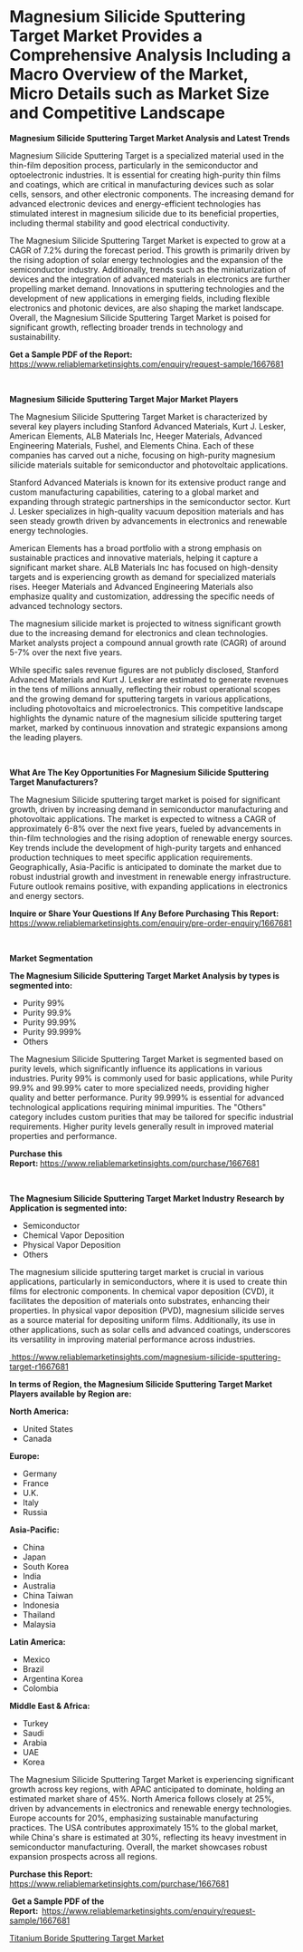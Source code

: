 <p><h1>Magnesium Silicide Sputtering Target Market Provides a Comprehensive Analysis Including a Macro Overview of the Market, Micro Details such as Market Size and Competitive Landscape</h1></p><p><strong>Magnesium Silicide Sputtering Target Market Analysis and Latest Trends</strong></p>
<p><p>Magnesium Silicide Sputtering Target is a specialized material used in the thin-film deposition process, particularly in the semiconductor and optoelectronic industries. It is essential for creating high-purity thin films and coatings, which are critical in manufacturing devices such as solar cells, sensors, and other electronic components. The increasing demand for advanced electronic devices and energy-efficient technologies has stimulated interest in magnesium silicide due to its beneficial properties, including thermal stability and good electrical conductivity.</p><p>The Magnesium Silicide Sputtering Target Market is expected to grow at a CAGR of 7.2% during the forecast period. This growth is primarily driven by the rising adoption of solar energy technologies and the expansion of the semiconductor industry. Additionally, trends such as the miniaturization of devices and the integration of advanced materials in electronics are further propelling market demand. Innovations in sputtering technologies and the development of new applications in emerging fields, including flexible electronics and photonic devices, are also shaping the market landscape. Overall, the Magnesium Silicide Sputtering Target Market is poised for significant growth, reflecting broader trends in technology and sustainability.</p></p>
<p><strong>Get a Sample PDF of the Report:&nbsp;</strong> <a href="https://www.reliablemarketinsights.com/enquiry/request-sample/1667681?utm_campaign=3064&utm_medium=2&utm_source=Github&utm_content=ia&utm_term=08032025&utm_id=magnesium-silicide-sputtering-target">https://www.reliablemarketinsights.com/enquiry/request-sample/1667681</a></p>
<p>&nbsp;</p>
<p><strong>Magnesium Silicide Sputtering Target Major Market Players</strong></p>
<p><p>The Magnesium Silicide Sputtering Target Market is characterized by several key players including Stanford Advanced Materials, Kurt J. Lesker, American Elements, ALB Materials Inc, Heeger Materials, Advanced Engineering Materials, Fushel, and Elements China. Each of these companies has carved out a niche, focusing on high-purity magnesium silicide materials suitable for semiconductor and photovoltaic applications.</p><p>Stanford Advanced Materials is known for its extensive product range and custom manufacturing capabilities, catering to a global market and expanding through strategic partnerships in the semiconductor sector. Kurt J. Lesker specializes in high-quality vacuum deposition materials and has seen steady growth driven by advancements in electronics and renewable energy technologies.</p><p>American Elements has a broad portfolio with a strong emphasis on sustainable practices and innovative materials, helping it capture a significant market share. ALB Materials Inc has focused on high-density targets and is experiencing growth as demand for specialized materials rises. Heeger Materials and Advanced Engineering Materials also emphasize quality and customization, addressing the specific needs of advanced technology sectors.</p><p>The magnesium silicide market is projected to witness significant growth due to the increasing demand for electronics and clean technologies. Market analysts project a compound annual growth rate (CAGR) of around 5-7% over the next five years. </p><p>While specific sales revenue figures are not publicly disclosed, Stanford Advanced Materials and Kurt J. Lesker are estimated to generate revenues in the tens of millions annually, reflecting their robust operational scopes and the growing demand for sputtering targets in various applications, including photovoltaics and microelectronics. This competitive landscape highlights the dynamic nature of the magnesium silicide sputtering target market, marked by continuous innovation and strategic expansions among the leading players.</p></p>
<p>&nbsp;</p>
<p><strong>What Are The Key Opportunities For Magnesium Silicide Sputtering Target Manufacturers?</strong></p>
<p><p>The Magnesium Silicide sputtering target market is poised for significant growth, driven by increasing demand in semiconductor manufacturing and photovoltaic applications. The market is expected to witness a CAGR of approximately 6-8% over the next five years, fueled by advancements in thin-film technologies and the rising adoption of renewable energy sources. Key trends include the development of high-purity targets and enhanced production techniques to meet specific application requirements. Geographically, Asia-Pacific is anticipated to dominate the market due to robust industrial growth and investment in renewable energy infrastructure. Future outlook remains positive, with expanding applications in electronics and energy sectors.</p></p>
<p><strong>Inquire or Share Your Questions If Any Before Purchasing This Report:</strong> <a href="https://www.reliablemarketinsights.com/enquiry/pre-order-enquiry/1667681?utm_campaign=3064&utm_medium=2&utm_source=Github&utm_content=ia&utm_term=08032025&utm_id=magnesium-silicide-sputtering-target">https://www.reliablemarketinsights.com/enquiry/pre-order-enquiry/1667681</a></p>
<p>&nbsp;</p>
<p><strong>Market Segmentation</strong></p>
<p><strong>The Magnesium Silicide Sputtering Target Market Analysis by types is segmented into:</strong></p>
<p><ul><li>Purity 99%</li><li>Purity 99.9%</li><li>Purity 99.99%</li><li>Purity 99.999%</li><li>Others</li></ul></p>
<p><p>The Magnesium Silicide Sputtering Target Market is segmented based on purity levels, which significantly influence its applications in various industries. Purity 99% is commonly used for basic applications, while Purity 99.9% and 99.99% cater to more specialized needs, providing higher quality and better performance. Purity 99.999% is essential for advanced technological applications requiring minimal impurities. The "Others" category includes custom purities that may be tailored for specific industrial requirements. Higher purity levels generally result in improved material properties and performance.</p></p>
<p><strong>Purchase this Report:&nbsp;</strong><a href="https://www.reliablemarketinsights.com/purchase/1667681?utm_campaign=3064&utm_medium=2&utm_source=Github&utm_content=ia&utm_term=08032025&utm_id=magnesium-silicide-sputtering-target">https://www.reliablemarketinsights.com/purchase/1667681</a></p>
<p>&nbsp;</p>
<p><strong>The Magnesium Silicide Sputtering Target Market Industry Research by Application is segmented into:</strong></p>
<p><ul><li>Semiconductor</li><li>Chemical Vapor Deposition</li><li>Physical Vapor Deposition</li><li>Others</li></ul></p>
<p><p>The magnesium silicide sputtering target market is crucial in various applications, particularly in semiconductors, where it is used to create thin films for electronic components. In chemical vapor deposition (CVD), it facilitates the deposition of materials onto substrates, enhancing their properties. In physical vapor deposition (PVD), magnesium silicide serves as a source material for depositing uniform films. Additionally, its use in other applications, such as solar cells and advanced coatings, underscores its versatility in improving material performance across industries.</p></p>
<p><a href="https://www.reliablemarketinsights.com/magnesium-silicide-sputtering-target-r1667681?utm_campaign=3064&utm_medium=2&utm_source=Github&utm_content=ia&utm_term=08032025&utm_id=magnesium-silicide-sputtering-target">&nbsp;https://www.reliablemarketinsights.com/magnesium-silicide-sputtering-target-r1667681</a></p>
<p><strong>In terms of Region, the Magnesium Silicide Sputtering Target Market Players available by Region are:</strong></p>
<p>
    <p> <strong> North America: </strong>
        <ul>
            <li>United States</li>
            <li>Canada</li>
        </ul>
        </p> 
    <p> <strong> Europe: </strong>
        <ul>
            <li>Germany</li>
            <li>France</li>
            <li>U.K.</li>
            <li>Italy</li>
            <li>Russia</li>
        </ul>
        </p> 
    <p> <strong> Asia-Pacific: </strong>
        <ul>
            <li>China</li>
            <li>Japan</li>
            <li>South Korea</li>
            <li>India</li>
            <li>Australia</li>
            <li>China Taiwan</li>
            <li>Indonesia</li>
            <li>Thailand</li>
            <li>Malaysia</li>
        </ul>
        </p> 
    <p> <strong> Latin America: </strong>
        <ul>
            <li>Mexico</li>
            <li>Brazil</li>
            <li>Argentina Korea</li>
            <li>Colombia</li>
        </ul>
        </p> 
    <p> <strong> Middle East & Africa: </strong>
        <ul>
            <li>Turkey</li>
            <li>Saudi</li>
            <li>Arabia</li>
            <li>UAE</li>
            <li>Korea</li>
        </ul>
    </p>
    </p>
<p><p>The Magnesium Silicide Sputtering Target Market is experiencing significant growth across key regions, with APAC anticipated to dominate, holding an estimated market share of 45%. North America follows closely at 25%, driven by advancements in electronics and renewable energy technologies. Europe accounts for 20%, emphasizing sustainable manufacturing practices. The USA contributes approximately 15% to the global market, while China's share is estimated at 30%, reflecting its heavy investment in semiconductor manufacturing. Overall, the market showcases robust expansion prospects across all regions.</p></p>
<p><strong>Purchase this Report: </strong><a href="https://www.reliablemarketinsights.com/purchase/1667681?utm_campaign=3064&utm_medium=2&utm_source=Github&utm_content=ia&utm_term=08032025&utm_id=magnesium-silicide-sputtering-target">https://www.reliablemarketinsights.com/purchase/1667681</a></p>
<p>&nbsp;<strong>Get a Sample PDF of the Report:&nbsp;&nbsp;</strong><a href="https://www.reliablemarketinsights.com/enquiry/request-sample/1667681?utm_campaign=3064&utm_medium=2&utm_source=Github&utm_content=ia&utm_term=08032025&utm_id=magnesium-silicide-sputtering-target">https://www.reliablemarketinsights.com/enquiry/request-sample/1667681</a></p>
<p><strong></strong></p>
<p><p><a href="https://github.com/rianttegang/Market-Research-Report-List-1/blob/main/titanium-boride-sputtering-target-market.md?utm_campaign=3064&utm_medium=2&utm_source=Github&utm_content=ia&utm_term=08032025&utm_id=magnesium-silicide-sputtering-target">Titanium Boride Sputtering Target Market</a></p></p>